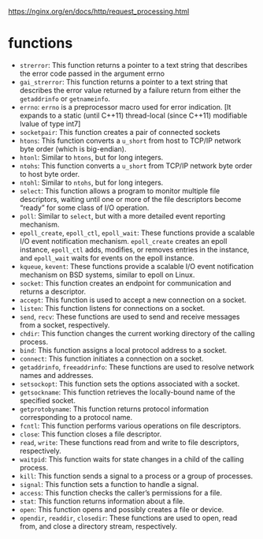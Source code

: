 https://nginx.org/en/docs/http/request_processing.html

# functions
- `strerror`: This function returns a pointer to a text string that describes the error code passed in the argument errno
- `gai_strerror`: This function returns a pointer to a text string that describes the error value returned by a failure return from either the `getaddrinfo` or `getnameinfo`.
- `errno`: `errno` is a preprocessor macro used for error indication. [It expands to a static (until C++11) thread-local (since C++11) modifiable lvalue of type int7]
- `socketpair`: This function creates a pair of connected sockets
- `htons`: This function converts a `u_short` from host to TCP/IP network byte order (which is big-endian).
- `htonl`: Similar to `htons`, but for long integers.
- `ntohs`: This function converts a `u_short` from TCP/IP network byte order to host byte order.
- `ntohl`: Similar to `ntohs`, but for long integers.
- `select`: This function allows a program to monitor multiple file descriptors, waiting until one or more of the file descriptors become “ready” for some class of I/O operation.
- `poll`: Similar to `select`, but with a more detailed event reporting mechanism.
- `epoll_create`, `epoll_ctl`, `epoll_wait`: These functions provide a scalable I/O event notification mechanism. `epoll_create` creates an epoll instance, `epoll_ctl` adds, modifies, or removes entries in the instance, and `epoll_wait` waits for events on the epoll instance.
- `kqueue`, `kevent`: These functions provide a scalable I/O event notification mechanism on BSD systems, similar to epoll on Linux.
- `socket`: This function creates an endpoint for communication and returns a descriptor.
- `accept`: This function is used to accept a new connection on a socket.
- `listen`: This function listens for connections on a socket.
- `send`, `recv`: These functions are used to send and receive messages from a socket, respectively.
- `chdir`: This function changes the current working directory of the calling process.
- `bind`: This function assigns a local protocol address to a socket.
- `connect`: This function initiates a connection on a socket.
- `getaddrinfo`, `freeaddrinfo`: These functions are used to resolve network names and addresses.
- `setsockopt`: This function sets the options associated with a socket.
- `getsockname`: This function retrieves the locally-bound name of the specified socket.
- `getprotobyname`: This function returns protocol information corresponding to a protocol name.
- `fcntl`: This function performs various operations on file descriptors.
- `close`: This function closes a file descriptor.
- `read`, `write`: These functions read from and write to file descriptors, respectively.
- `waitpid`: This function waits for state changes in a child of the calling process.
- `kill`: This function sends a signal to a process or a group of processes.
- `signal`: This function sets a function to handle a signal.
- `access`: This function checks the caller’s permissions for a file.
- `stat`: This function returns information about a file.
- `open`: This function opens and possibly creates a file or device.
- `opendir`, `readdir`, `closedir`: These functions are used to open, read from, and close a directory stream, respectively.